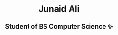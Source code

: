 <p align="center"> <h1 align="center">Junaid Ali </h1> </p>
<p align="center">
<p align="center"> <h2 align="center"> Student of BS Computer Science ✨</h2> </p>



